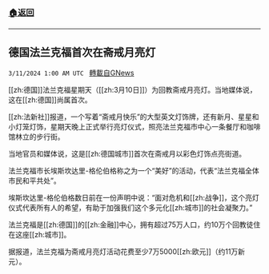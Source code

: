###  [:house:返回](README.md)
---


## 德国法兰克福首次在斋戒月亮灯
`3/11/2024 1:00 AM UTC ` [轉載自GNews](https://gnews.org/articles/2382642)

[[zh:德国]]法兰克福星期天（[[zh:3月10日]]）为回教斋戒月亮灯。当地媒体说，这在[[zh:德国]]尚属首次。

[[zh:法新社]]报道，一个写着“斋戒月快乐”的大型英文灯饰牌，还有新月、星星和小灯笼灯饰，星期天晚上正式举行亮灯仪式，照亮法兰克福市中心一条餐厅和咖啡馆林立的步行街。

当地官员和媒体说，这是[[zh:德国城市]]首次在斋戒月以彩色灯饰点亮街道。

法兰克福市长埃斯坎达里-格伦伯格称之为一个“美好”的活动，代表“法兰克福全体市民和平共处”。

埃斯坎达里-格伦伯格数日前在一份声明中说：“面对危机和[[zh:战争]]，这个亮灯仪式代表所有人的希望，有助于加强我们这个多元化[[zh:城市]]的社会凝聚力。”

法兰克福是[[zh:德国]]的[[zh:金融]]中心，拥有超过75万人口，约10万个回教徒住在这座[[zh:城市]]。

据报道，法兰克福为斋戒月亮灯活动花费至少7万5000[[zh:欧元]]（约11万新元）。
